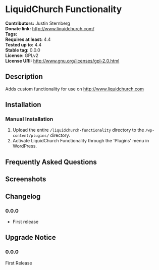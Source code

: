 # LiquidChurch Functionality #
**Contributors:**      Justin Sternberg  
**Donate link:**       http://www.liquidchurch.com/  
**Tags:**  
**Requires at least:** 4.4  
**Tested up to:**      4.4  
**Stable tag:**        0.0.0  
**License:**           GPLv2  
**License URI:**       http://www.gnu.org/licenses/gpl-2.0.html  

## Description ##

Adds custom functionality for use on http://www.liquidchurch.com

## Installation ##

### Manual Installation ###

1. Upload the entire `/liquidchurch-functionality` directory to the `/wp-content/plugins/` directory.
2. Activate LiquidChurch Functionality through the 'Plugins' menu in WordPress.

## Frequently Asked Questions ##


## Screenshots ##


## Changelog ##

### 0.0.0 ###
* First release

## Upgrade Notice ##

### 0.0.0 ###
First Release

